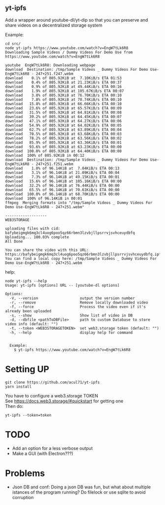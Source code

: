 ## yt-ipfs
Add a wrapper around youtube-dl/yt-dip so that you can preserve and share videos on a decentralized storage system

Example:<br>
```
cd src/
node yt-ipfs https://www.youtube.com/watch?v=EngW7tLk6R8
Downloading Sample Videos / Dummy Videos For Demo Use from https://www.youtube.com/watch?v=EngW7tLk6R8

youtube  EngW7tLk6R8: Downloading webpage
download  Destination: /tmp/Sample Videos _ Dummy Videos For Demo Use-EngW7tLk6R8 - 247+251.f247.webm
download    0.1% of 805.92KiB at  7.10KiB/s ETA 01:53
download    0.4% of 805.92KiB at 21.23KiB/s ETA 00:37
download    0.9% of 805.92KiB at 49.44KiB/s ETA 00:16
download    1.9% of 805.92KiB at 105.67KiB/s ETA 00:07
download    3.8% of 805.92KiB at 76.70KiB/s ETA 00:10
download    7.8% of 805.92KiB at 70.74KiB/s ETA 00:10
download   15.8% of 805.92KiB at 66.66KiB/s ETA 00:10
download   23.6% of 805.92KiB at 65.57KiB/s ETA 00:09
download   31.5% of 805.92KiB at 64.81KiB/s ETA 00:08
download   39.2% of 805.92KiB at 64.45KiB/s ETA 00:07
download   47.1% of 805.92KiB at 64.27KiB/s ETA 00:06
download   54.9% of 805.92KiB at 64.02KiB/s ETA 00:05
download   62.7% of 805.92KiB at 63.89KiB/s ETA 00:04
download   70.5% of 805.92KiB at 63.68KiB/s ETA 00:03
download   78.2% of 805.92KiB at 63.56KiB/s ETA 00:02
download   85.9% of 805.92KiB at 63.36KiB/s ETA 00:01
download   93.6% of 805.92KiB at 63.23KiB/s ETA 00:00
download  100.0% of 805.92KiB at 64.40KiB/s ETA 00:00
download  100% of 805.92KiB in 00:12
download  Destination: /tmp/Sample Videos _ Dummy Videos For Demo Use-EngW7tLk6R8 - 247+251.f251.webm
download    1.0% of 96.14KiB at  7.04KiB/s ETA 00:13
download    3.1% of 96.14KiB at 21.09KiB/s ETA 00:04
download    7.3% of 96.14KiB at 49.15KiB/s ETA 00:01
download   15.6% of 96.14KiB at 105.16KiB/s ETA 00:00
download   32.2% of 96.14KiB at 76.44KiB/s ETA 00:00
download   65.5% of 96.14KiB at 70.61KiB/s ETA 00:00
download  100.0% of 96.14KiB at 68.70KiB/s ETA 00:00
download  100% of 96.14KiB in 00:01
ffmpeg  Merging formats into "/tmp/Sample Videos _ Dummy Videos For Demo Use-EngW7tLk6R8 - 247+251.webm"

-------------------
WEB3STORAGE

uploading files with cid: bafybeigmgk6mq3cl4uog6poo5qz66rbmn3lzvbjllpsrrvjsvhceuydbfq
Uploading... 100.03% complete
All Done

You can share the video with this URL:  https://bafybeigmgk6mq3cl4uog6poo5qz66rbmn3lzvbjllpsrrvjsvhceuydbfq.ipfs.dweb.link/
You can find a local copy here: /tmp/Sample Videos _ Dummy Videos For Demo Use-EngW7tLk6R8 - 247+251.webm
```


help:<br>
```
node yt-ipfs --help
Usage: yt-ipfs [options] URL -- [youtube-dl options]

Options:
  -V, --version                   output the version number
  -r, --remove                    Remove locally downloaded video
  -f, --force                     Process the video even if it's already been uploaded
  -s, --show                      Show list of video in DB
  -d, --dbfile <pathToDBFile>     path to custom Database to store video info (default: "")
  -t, --token <WEB3STORAGETOKEN>  set web3.storage token (default: "")
  -h, --help                      display help for command


  Example:
    $ yt-ipfs https://www.youtube.com/watch?v=EngW7tLk6R8
```
# Setting UP
```
git clone https://github.com/acul71/yt-ipfs
yarn install
```
You have to configure a web3.storage TOKEN<br>
See https://docs.web3.storage/#quickstart for getting one<br>
Then do:<br>
 ```
 yt-ipfs --token=token
 ```

# TODO
- Add an option for a less verbose output
- Make a GUI (with Electron???)


# Problems
- Json DB and conf: Doing a json DB was fun, but what about multiple istances of the program running? Do filelock or use sqlite to avoid corruption